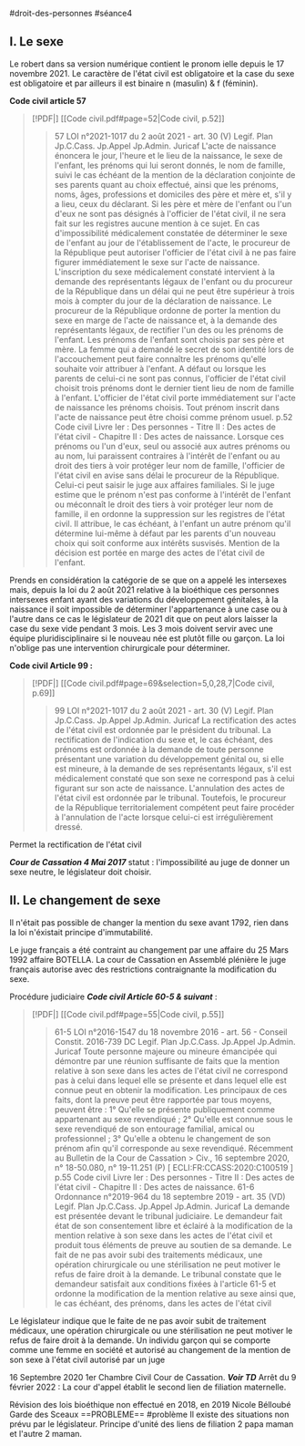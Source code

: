 #droit-des-personnes #séance4 

## I. Le sexe
Le robert dans sa version numérique contient le pronom ielle depuis le 17 novembre 2021. Le caractère de l'état civil est obligatoire et la case du sexe est obligatoire et par ailleurs il est binaire n (masulin) & f (féminin).

**Code civil article 57**
> [!PDF|] [[Code civil.pdf#page=52|Code civil, p.52]]
> > 57 LOI n°2021-1017 du 2 août 2021 - art. 30 (V) Legif. Plan Jp.C.Cass. Jp.Appel Jp.Admin. Juricaf L'acte de naissance énoncera le jour, l'heure et le lieu de la naissance, le sexe de l'enfant, les prénoms qui lui seront donnés, le nom de famille, suivi le cas échéant de la mention de la déclaration conjointe de ses parents quant au choix effectué, ainsi que les prénoms, noms, âges, professions et domiciles des père et mère et, s'il y a lieu, ceux du déclarant. Si les père et mère de l'enfant ou l'un d'eux ne sont pas désignés à l'officier de l'état civil, il ne sera fait sur les registres aucune mention à ce sujet. En cas d'impossibilité médicalement constatée de déterminer le sexe de l'enfant au jour de l'établissement de l'acte, le procureur de la République peut autoriser l'officier de l'état civil à ne pas faire figurer immédiatement le sexe sur l'acte de naissance. L'inscription du sexe médicalement constaté intervient à la demande des représentants légaux de l'enfant ou du procureur de la République dans un délai qui ne peut être supérieur à trois mois à compter du jour de la déclaration de naissance. Le procureur de la République ordonne de porter la mention du sexe en marge de l'acte de naissance et, à la demande des représentants légaux, de rectifier l'un des ou les prénoms de l'enfant. Les prénoms de l'enfant sont choisis par ses père et mère. La femme qui a demandé le secret de son identité lors de l'accouchement peut faire connaître les prénoms qu'elle souhaite voir attribuer à l'enfant. A défaut ou lorsque les parents de celui-ci ne sont pas connus, l'officier de l'état civil choisit trois prénoms dont le dernier tient lieu de nom de famille à l'enfant. L'officier de l'état civil porte immédiatement sur l'acte de naissance les prénoms choisis. Tout prénom inscrit dans l'acte de naissance peut être choisi comme prénom usuel. p.52 Code civil Livre Ier : Des personnes - Titre II : Des actes de l'état civil - Chapitre II : Des actes de naissance. Lorsque ces prénoms ou l'un d'eux, seul ou associé aux autres prénoms ou au nom, lui paraissent contraires à l'intérêt de l'enfant ou au droit des tiers à voir protéger leur nom de famille, l'officier de l'état civil en avise sans délai le procureur de la République. Celui-ci peut saisir le juge aux affaires familiales. Si le juge estime que le prénom n'est pas conforme à l'intérêt de l'enfant ou méconnaît le droit des tiers à voir protéger leur nom de famille, il en ordonne la suppression sur les registres de l'état civil. Il attribue, le cas échéant, à l'enfant un autre prénom qu'il détermine lui-même à défaut par les parents d'un nouveau choix qui soit conforme aux intérêts susvisés. Mention de la décision est portée en marge des actes de l'état civil de l'enfant.

Prends en considération la catégorie de se que on a appelé les intersexes mais, depuis la loi du 2 août 2021 relative à la bioéthique ces personnes intersexes enfant ayant des variations du développement génitales, à la naissance il soit impossible de déterminer l'appartenance à une case ou à l'autre dans ce cas le législateur de 2021 dit que on peut alors laisser la case du sexe vide pendant 3 mois. Les 3 mois doivent servir avec une équipe pluridisciplinaire si le nouveau née est plutôt fille ou garçon. La loi n'oblige pas une intervention chirurgicale pour déterminer.

**Code civil Article 99 :**
> [!PDF|] [[Code civil.pdf#page=69&selection=5,0,28,7|Code civil, p.69]]
> > 99 LOI n°2021-1017 du 2 août 2021 - art. 30 (V) Legif. Plan Jp.C.Cass. Jp.Appel Jp.Admin. Juricaf La rectification des actes de l'état civil est ordonnée par le président du tribunal. La rectification de l'indication du sexe et, le cas échéant, des prénoms est ordonnée à la demande de toute personne présentant une variation du développement génital ou, si elle est mineure, à la demande de ses représentants légaux, s'il est médicalement constaté que son sexe ne correspond pas à celui figurant sur son acte de naissance. L'annulation des actes de l'état civil est ordonnée par le tribunal. Toutefois, le procureur de la République territorialement compétent peut faire procéder à l'annulation de l'acte lorsque celui-ci est irrégulièrement dressé.

Permet la rectification de l'état civil

***Cour de Cassation 4 Mai 2017*** statut : l'impossibilité au juge de donner un sexe neutre, le législateur doit choisir. 

## II. Le changement de sexe
Il n'était pas possible de changer la mention du sexe avant 1792, rien dans la loi n'éxistait principe d'immutabilité.

Le juge français a été contraint au changement par une affaire du 25 Mars 1992 affaire BOTELLA.
La cour de Cassation en Assemblé plénière le juge français autorise avec des restrictions contraignante la modification du sexe.

Procédure judiciaire ***Code civil Article 60-5 & suivant*** :
> [!PDF|] [[Code civil.pdf#page=55|Code civil, p.55]]
> > 61-5 LOI n°2016-1547 du 18 novembre 2016 - art. 56 - Conseil Constit. 2016-739 DC Legif. Plan Jp.C.Cass. Jp.Appel Jp.Admin. Juricaf Toute personne majeure ou mineure émancipée qui démontre par une réunion suffisante de faits que la mention relative à son sexe dans les actes de l'état civil ne correspond pas à celui dans lequel elle se présente et dans lequel elle est connue peut en obtenir la modification. Les principaux de ces faits, dont la preuve peut être rapportée par tous moyens, peuvent être : 1° Qu'elle se présente publiquement comme appartenant au sexe revendiqué ; 2° Qu'elle est connue sous le sexe revendiqué de son entourage familial, amical ou professionnel ; 3° Qu'elle a obtenu le changement de son prénom afin qu'il corresponde au sexe revendiqué. Récemment au Bulletin de la Cour de Cassation > Civ., 16 septembre 2020, n° 18-50.080, n° 19-11.251 (P) [ ECLI:FR:CCASS:2020:C100519 ] p.55 Code civil Livre Ier : Des personnes - Titre II : Des actes de l'état civil - Chapitre II : Des actes de naissance. 61-6 Ordonnance n°2019-964 du 18 septembre 2019 - art. 35 (VD) Legif. Plan Jp.C.Cass. Jp.Appel Jp.Admin. Juricaf La demande est présentée devant le tribunal judiciaire. Le demandeur fait état de son consentement libre et éclairé à la modification de la mention relative à son sexe dans les actes de l'état civil et produit tous éléments de preuve au soutien de sa demande. Le fait de ne pas avoir subi des traitements médicaux, une opération chirurgicale ou une stérilisation ne peut motiver le refus de faire droit à la demande. Le tribunal constate que le demandeur satisfait aux conditions fixées à l'article 61-5 et ordonne la modification de la mention relative au sexe ainsi que, le cas échéant, des prénoms, dans les actes de l'état civil
> 
> 

Le législateur indique que le faite de ne pas avoir subit de traitement médicaux, une opération chirurgicale ou une stérilisation ne peut motiver le refus de faire droit à la demande. Un individu garçon qui se comporte comme une femme en société et autorisé au changement de la mention de son sexe à l'état civil autorisé par un juge

16 Septembre 2020 1er Chambre Civil Cour de Cassation. 
***Voir TD***
Arrêt du 9 février 2022 : La cour d'appel établit le second lien de filiation maternelle.

Révision des lois bioéthique non effectué en 2018, en 2019 Nicole Bélloubé Garde des Sceaux ==PROBLEME== #problème Il existe des situations non prévu par le législateur. Principe d'unité des liens de filiation 2 papa maman et l'autre 2 maman.



